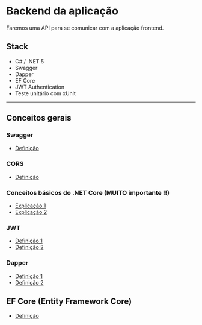 # Backend da aplicação

Faremos uma API para se comunicar com a aplicação frontend.

## Stack

- C# / .NET 5
- Swagger
- Dapper
- EF Core
- JWT Authentication
- Teste unitário com xUnit

---
## Conceitos gerais

### Swagger

- [Definição](https://gr1d.io/insurance/trends/post/desenvolvedor-saiba-como-swagger-pode-ajudar-voce-4a3b1b49c0)

### CORS
- [Definição](https://www.treinaweb.com.br/blog/o-que-e-cors-e-como-resolver-os-principais-erros/)

### Conceitos básicos do .NET Core (**MUITO** importante !!)

- [Explicação 1](https://docs.microsoft.com/pt-br/aspnet/core/fundamentals/?view=aspnetcore-5.0&tabs=windows)
- [Explicação 2](https://www.treinaweb.com.br/blog/compreendendo-os-middlewares-no-asp-net-core/)

### JWT

- [Definição 1](https://www.devmedia.com.br/como-o-jwt-funciona/40265)
- [Definição 2](https://imasters.com.br/desenvolvimento/json-web-token-conhecendo-o-jwt-na-teoria-e-na-pratica)

### Dapper

- [Definição 1](https://thiagoborges.net.br/o-que-e-o-dapper-e-como-utilizar/)
- [Definição 2](https://fabiobrandao.net.br/blog/asp-net-mvc/o-que-e-dapper-e-como-utilizar/)

## EF Core (Entity Framework Core)

- [Definição](https://docs.microsoft.com/pt-br/ef/core/)